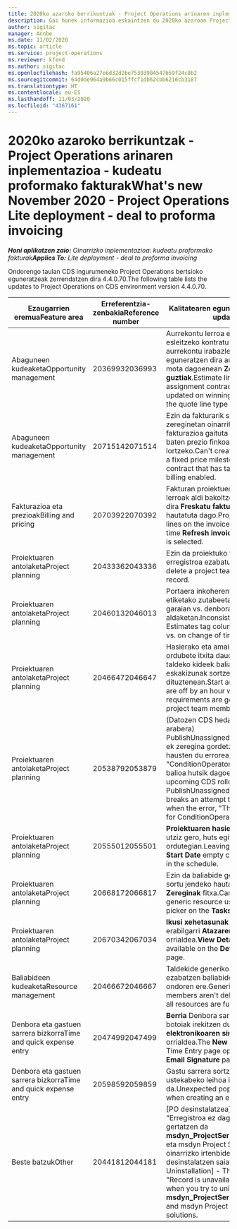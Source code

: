 ```yaml
---
title: 2020ko azaroko berrikuntzak - Project Operations arinaren inplementazioa - kudeatu proformako fakturak
description: Gai honek informazioa eskaintzen du 2020ko azaroan Project Operations arinaren inplementazioaren bertsioan eskuragarri dauden kalitate-eguneratzeei buruz, - proformako fakturak erabiltzea.
author: sigitac
manager: Annbe
ms.date: 11/02/2020
ms.topic: article
ms.service: project-operations
ms.reviewer: kfend
ms.author: sigitac
ms.openlocfilehash: fa95406a27e6d32d2be75303904547b59f24c8b2
ms.sourcegitcommit: 64d0de964a9b66c015ffcf1db62cbb6216cb3187
ms.translationtype: HT
ms.contentlocale: eu-ES
ms.lasthandoff: 11/03/2020
ms.locfileid: "4367161"
---
```

# <a name="whats-new-november-2020---project-operations-lite-deployment---deal-to-proforma-invoicing"></a><span data-ttu-id="b90e3-103">2020ko azaroko berrikuntzak - Project Operations arinaren inplementazioa - kudeatu proformako fakturak</span><span class="sxs-lookup"><span data-stu-id="b90e3-103">What's new November 2020 - Project Operations Lite deployment - deal to proforma invoicing</span></span>

<span data-ttu-id="b90e3-104">_**Honi aplikatzen zaio:** Oinarrizko inplementazioa: kudeatu proformako fakturak_</span><span class="sxs-lookup"><span data-stu-id="b90e3-104">_**Applies To:** Lite deployment - deal to proforma invoicing_</span></span>

<span data-ttu-id="b90e3-105">Ondorengo taulan CDS ingurumeneko Project Operations bertsioko eguneratzeak zerrendatzen dira 4.4.0.70.</span><span class="sxs-lookup"><span data-stu-id="b90e3-105">The following table lists the updates to Project Operations on CDS environment version 4.4.0.70.</span></span>

| <span data-ttu-id="b90e3-106">Ezaugarrien eremua</span><span class="sxs-lookup"><span data-stu-id="b90e3-106">Feature area</span></span>                 | <span data-ttu-id="b90e3-107">Erreferentzia-zenbakia</span><span class="sxs-lookup"><span data-stu-id="b90e3-107">Reference number</span></span> | <span data-ttu-id="b90e3-108">Kalitatearen eguneratzea</span><span class="sxs-lookup"><span data-stu-id="b90e3-108">Quality update</span></span>                                                                                                                                                                    |
|------------------------------|------------------|-----------------------------------------------------------------------------------------------------------------------------------------------------------------------------------|
| <span data-ttu-id="b90e3-109">  Abaguneen kudeaketa</span><span class="sxs-lookup"><span data-stu-id="b90e3-109">Opportunity management</span></span>       | <span data-ttu-id="b90e3-110">2036993</span><span class="sxs-lookup"><span data-stu-id="b90e3-110">2036993</span></span>          | <span data-ttu-id="b90e3-111">Aurrekontu lerroa eta baliabideak esleitzeko kontratu lerroak aurrekontu irabazleetan eguneratzen dira aurrekontu lerro mota dagoenean **Zeregin guztiak**.</span><span class="sxs-lookup"><span data-stu-id="b90e3-111">Estimate line and resource   assignment contract lines are updated on winning quotes when the quote line   type is **All tasks**.</span></span>                                                 |
| <span data-ttu-id="b90e3-112">  Abaguneen kudeaketa</span><span class="sxs-lookup"><span data-stu-id="b90e3-112">Opportunity management</span></span>       | <span data-ttu-id="b90e3-113">2071514</span><span class="sxs-lookup"><span data-stu-id="b90e3-113">2071514</span></span>          | <span data-ttu-id="b90e3-114">Ezin da fakturarik sortu zereginetan oinarritutako fakturazioa gaituta duen kontratu baten prezio finkoaren mugarria lortzeko.</span><span class="sxs-lookup"><span data-stu-id="b90e3-114">Can't create an invoice for a   fixed price milestone on a contract that has task-based billing enabled.</span></span>                                                                          |
| <span data-ttu-id="b90e3-115">Fakturazioa eta prezioak</span><span class="sxs-lookup"><span data-stu-id="b90e3-115">Billing and pricing</span></span>          | <span data-ttu-id="b90e3-116">2070392</span><span class="sxs-lookup"><span data-stu-id="b90e3-116">2070392</span></span>          | <span data-ttu-id="b90e3-117">Fakturan proiektuen kontratu lerroak aldi bakoitzean handitzen dira **Freskatu fakturen eragiketak** hautatuta dago.</span><span class="sxs-lookup"><span data-stu-id="b90e3-117">Project contract lines on the   invoice increase every time **Refresh invoice transactions** is   selected.</span></span>                                                                       |
| <span data-ttu-id="b90e3-118">Proiektuaren antolaketa</span><span class="sxs-lookup"><span data-stu-id="b90e3-118">Project planning</span></span>             | <span data-ttu-id="b90e3-119">2043336</span><span class="sxs-lookup"><span data-stu-id="b90e3-119">2043336</span></span>          | <span data-ttu-id="b90e3-120">Ezin da proiektuko taldeko kideen erregistroa ezabatu.</span><span class="sxs-lookup"><span data-stu-id="b90e3-120">Unable to delete a project team member record.</span></span>                                                                                                                                    |
| <span data-ttu-id="b90e3-121">Proiektuaren antolaketa</span><span class="sxs-lookup"><span data-stu-id="b90e3-121">Project planning</span></span>             | <span data-ttu-id="b90e3-122">2046013</span><span class="sxs-lookup"><span data-stu-id="b90e3-122">2046013</span></span>          | <span data-ttu-id="b90e3-123">Portaera inkoherentea Estimazioen etiketako zutabeetarako karga garaian vs. denbora-fase motaren aldaketan.</span><span class="sxs-lookup"><span data-stu-id="b90e3-123">Inconsistent behavior for   Estimates tag columns during load vs. on change of time-phase type.</span></span>                                                                                   |
| <span data-ttu-id="b90e3-124">Proiektuaren antolaketa</span><span class="sxs-lookup"><span data-stu-id="b90e3-124">Project planning</span></span>             | <span data-ttu-id="b90e3-125">2046647</span><span class="sxs-lookup"><span data-stu-id="b90e3-125">2046647</span></span>          | <span data-ttu-id="b90e3-126">Hasierako eta amaierako orduak ordubete itxita daude proiektuaren taldeko kideek baliabide eskakizunak sortzen dituztenean.</span><span class="sxs-lookup"><span data-stu-id="b90e3-126">Start and end times are off by   an hour when resource requirements are generated from project team members.</span></span>                                                                      |
| <span data-ttu-id="b90e3-127">Proiektuaren antolaketa</span><span class="sxs-lookup"><span data-stu-id="b90e3-127">Project planning</span></span>             | <span data-ttu-id="b90e3-128">2053879</span><span class="sxs-lookup"><span data-stu-id="b90e3-128">2053879</span></span>          | <span data-ttu-id="b90e3-129">(Datozen CDS hedapenaren arabera) PublishUnassignedAssignments-ek zeregina gordetzeko saiakera hausten du errorea, "ConditionOperator.In-i emandako balioa hutsik dagoenean".</span><span class="sxs-lookup"><span data-stu-id="b90e3-129">(Per the upcoming CDS   rollout)   PublishUnassignedAssignments   breaks an attempt to save a task when  the error, "The   value passed for ConditionOperator.In is   empty."</span></span> |
| <span data-ttu-id="b90e3-130">Proiektuaren antolaketa</span><span class="sxs-lookup"><span data-stu-id="b90e3-130">Project planning</span></span>             | <span data-ttu-id="b90e3-131">2055501</span><span class="sxs-lookup"><span data-stu-id="b90e3-131">2055501</span></span>          | <span data-ttu-id="b90e3-132">**Proiektuaren hasiera-data** hutsik utziz gero, huts egiten du ordutegian.</span><span class="sxs-lookup"><span data-stu-id="b90e3-132">Leaving the **Project Start   Date** empty causes a failure in the schedule.</span></span>                                                                                                      |
| <span data-ttu-id="b90e3-133">Proiektuaren antolaketa</span><span class="sxs-lookup"><span data-stu-id="b90e3-133">Project planning</span></span>             | <span data-ttu-id="b90e3-134">2066817</span><span class="sxs-lookup"><span data-stu-id="b90e3-134">2066817</span></span>          | <span data-ttu-id="b90e3-135">Ezin da baliabide generiko bat sortu jendeko hautatzailea erabiliz **Zereginak** fitxa.</span><span class="sxs-lookup"><span data-stu-id="b90e3-135">Can't create a generic   resource   using the people picker on   the **Tasks** tab.</span></span>                                                                                               |
| <span data-ttu-id="b90e3-136">Proiektuaren antolaketa</span><span class="sxs-lookup"><span data-stu-id="b90e3-136">Project planning</span></span>             | <span data-ttu-id="b90e3-137">2067034</span><span class="sxs-lookup"><span data-stu-id="b90e3-137">2067034</span></span>          | <span data-ttu-id="b90e3-138">**Ikusi xehetasunak** botoia ez dago erabilgarri **Atazaren xehetasunak** orrialdea.</span><span class="sxs-lookup"><span data-stu-id="b90e3-138">**View Details** button isn't available on the **Details of Task** page.</span></span>                                                                                                         |
| <span data-ttu-id="b90e3-139">Baliabideen kudeaketa</span><span class="sxs-lookup"><span data-stu-id="b90e3-139">Resource management</span></span>          | <span data-ttu-id="b90e3-140">2046667</span><span class="sxs-lookup"><span data-stu-id="b90e3-140">2046667</span></span>          | <span data-ttu-id="b90e3-141">Taldekide generikoak ez dira ezabatzen baliabide guztiak bete ondoren ere.</span><span class="sxs-lookup"><span data-stu-id="b90e3-141">Generic team members aren't   deleted even after all resources are fulfilled.</span></span>                                                                                                     |
| <span data-ttu-id="b90e3-142">Denbora eta gastuen sarrera bizkorra</span><span class="sxs-lookup"><span data-stu-id="b90e3-142">Time and quick expense entry</span></span> | <span data-ttu-id="b90e3-143">2047499</span><span class="sxs-lookup"><span data-stu-id="b90e3-143">2047499</span></span>          | <span data-ttu-id="b90e3-144">**Berria** Denbora sartzeko orrian botoiak irekitzen du **Posta elektronikoaren sinadura berria** orrialdea.</span><span class="sxs-lookup"><span data-stu-id="b90e3-144">The **New** button on the Time   Entry page opens the **New Email Signature** page.</span></span>                                                                                               |
| <span data-ttu-id="b90e3-145">Denbora eta gastuen sarrera bizkorra</span><span class="sxs-lookup"><span data-stu-id="b90e3-145">Time and quick expense entry</span></span> | <span data-ttu-id="b90e3-146">2059859</span><span class="sxs-lookup"><span data-stu-id="b90e3-146">2059859</span></span>          | <span data-ttu-id="b90e3-147">Gastu sarrera sortzerakoan ustekabeko leihoa irekitzen da.</span><span class="sxs-lookup"><span data-stu-id="b90e3-147">Unexpected   pop-up opens when creating an expense entry.</span></span>                                                                                                                         |
| <span data-ttu-id="b90e3-148">Beste batzuk</span><span class="sxs-lookup"><span data-stu-id="b90e3-148">Other</span></span>                        | <span data-ttu-id="b90e3-149">2044181</span><span class="sxs-lookup"><span data-stu-id="b90e3-149">2044181</span></span>          | <span data-ttu-id="b90e3-150">[PO desinstalatzea] - Errorea, "Erregistroa ez dago erabilgarri" gertatzen da **msdyn_ProjectServiceCore_Patch** eta msdyn Project Service-ren oinarrizko irtenbideak desinstalatzen saiatzean.</span><span class="sxs-lookup"><span data-stu-id="b90e3-150">[PO Uninstallation] - The error,   "Record is unavailable" occurs when you try to uninstall   **msdyn_ProjectServiceCore_Patch** and msdyn Project service core solutions.</span></span>        |
